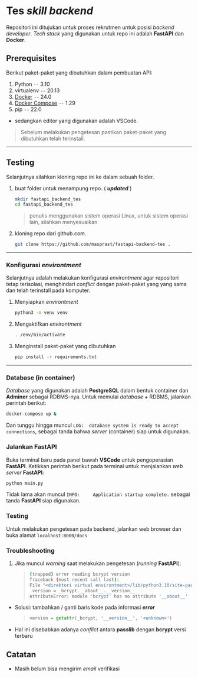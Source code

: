 # Tes _skill backend_

Repositori ini ditujukan untuk proses rekrutmen untuk posisi _backend developer_. _Tech stack_ yang digunakan untuk repo ini adalah **FastAPI** dan **Docker**.

## Prerequisites

Berikut paket-paket yang dibutuhkan dalam pembuatan API:

1. Python `--` 3.10
2. virtualenv `--` 20.13
3. [Docker](https://docs.docker.com/desktop) `--` 24.0
4. [Docker Compose](https://docs.docker.com/compose/install/) `--` 1.29
5. pip `--` 22.0

- sedangkan editor yang digunakan adalah VSCode.

> Sebelum melakukan pengetesan pastikan paket-paket yang dibutuhkan telah terinstall.

---

## Testing

Selanjutnya silahkan kloning repo ini ke dalam sebuah folder.

1. buat folder untuk menampung repo. ( **_updated_** )

   ```sh
   mkdir fastapi_backend_tes
   cd fastapi_backend_tes
   ```

   > penulis menggunakan sistem operasi Linux, untuk sistem operasi lain, silahkan menyesuaikan

2. kloning repo dari github.com.

   ```sh
   git clone https://github.com/masprast/fastapi-backend-tes .
   ```

---

### Konfigurasi _environtment_

Selanjutnya adalah melakukan konfigurasi _environtment_ agar repositori tetap terisolasi, menghindari _conflict_ dengan paket-paket yang yang sama dan telah terinstall pada komputer.

1. Menyiapkan _environtment_

   ```sh
   python3 -m venv venv
   ```

2. Mengaktifkan _environtment_

   ```sh
   . /env/bin/activate
   ```

3. Menginstall paket-paket yang dibutuhkan

   ```sh
   pip install -r requirements.txt
   ```

---

### Database (in container)

_Database_ yang digunakan adalah **PostgreSQL** dalam bentuk container dan **Adminer** sebagai RDBMS-nya. Untuk memulai _database_ + RDBMS, jalankan perintah berikut:

```sh
docker-compose up &
```

Dan tunggu hingga muncul `LOG:  database system is ready to accept connections`, sebagai tanda bahwa _server_ (container) siap untuk digunakan.

### Jalankan **FastAPI**

Buka terminal baru pada panel bawah **VSCode** untuk pengoperasian **FastAPI**. Ketikkan perintah berikut pada terminal untuk menjalankan _web server_ **FastAPI**:

```sh
python main.py
```

Tidak lama akan muncul `INFO:     Application startup complete.` sebagai tanda **FastAPI** siap digunakan.

### Testing

Untuk melakukan pengetesan pada backend, jalankan web browser dan buka alamat `localhost:8000/docs`

### Troubleshooting

1. Jika muncul _warning_ saat melakukan pengetesan (_running_ **FastAPI**):
   > ```sh
   > (trapped) error reading bcrypt version
   > Traceback (most recent call last):
   > File "<direktori virtual environtment>/lib/python3.10/site-packages/passlib/handlers/bcrypt.py", line 620, in _load_backend_mixin
   >  version = _bcrypt.__about__.__version__
   > AttributeError: module 'bcrypt' has no attribute '__about__'
   > ```

- Solusi: tambahkan / ganti baris kode pada informasi **_error_**

  > ```py
  > version = getattr(_bcrypt, '__version__', '<unknown>')
  > ```

- Hal ini disebabkan adanya _conflict_ antara **passlib** dengan **bcrypt** versi terbaru

## Catatan

- Masih belum bisa mengirim _email_ verifikasi

